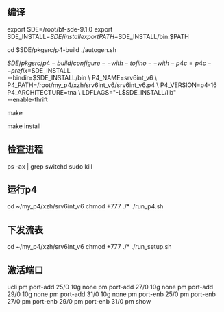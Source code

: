 
## 编译

export SDE=/root/bf-sde-9.1.0
export SDE_INSTALL=$SDE/install
export PATH=$SDE_INSTALL/bin:$PATH


cd $SDE/pkgsrc/p4-build
./autogen.sh

$SDE/pkgsrc/p4-build/configure --with-tofino --with-p4c=p4c --prefix=$SDE_INSTALL \
--bindir=$SDE_INSTALL/bin \
P4_NAME=srv6int_v6 \
P4_PATH=/root/my_p4/xzh/srv6int_v6/srv6int_v6.p4 \
P4_VERSION=p4-16 P4_ARCHITECTURE=tna \
LDFLAGS="-L$SDE_INSTALL/lib" \
--enable-thrift

make

make install

## 检查进程

ps -ax | grep switchd
sudo kill <proces id>

## 运行p4

cd ~/my_p4/xzh/srv6int_v6
chmod +777 ./*
./run_p4.sh

## 下发流表

cd ~/my_p4/xzh/srv6int_v6
chmod +777 ./*
./run_setup.sh

## 激活端口

ucli
pm port-add 25/0 10g none
pm port-add 27/0 10g none
pm port-add 29/0 10g none
pm port-add 31/0 10g none
pm port-enb 25/0
pm port-enb 27/0
pm port-enb 29/0
pm port-enb 31/0
pm show
